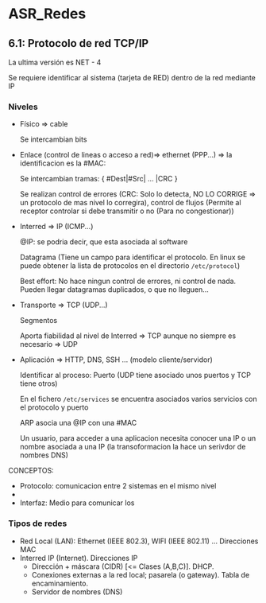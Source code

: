 # ASR_Redes



## 6.1: Protocolo de red TCP/IP
La ultima versión es NET - 4 

Se requiere identificar al sistema (tarjeta de RED) dentro de la red mediante IP 

### Niveles
 - Físico => cable
 
 	Se intercambian bits
 - Enlace (control de lineas o acceso a red)=> ethernet (PPP...) => la identificacion es la #MAC:
 
 	Se intercambian tramas: { #Dest|#Src| ... |CRC }
	
	Se realizan control de errores (CRC: Solo lo detecta, NO LO CORRIGE => un protocolo de mas nivel lo corregira), control de flujos (Permite al receptor controlar si debe transmitir o no (Para no congestionar))
	
 - Interred => IP (ICMP...)
 	
	@IP: se podria decir, que esta asociada al software
	
	Datagrama (Tiene un campo para identificar el protocolo. En linux se puede obtener la lista de protocolos en el directorio ```/etc/protocol```)
	
	Best effort: No hace ningun control de errores, ni control de nada. Pueden llegar datagramas duplicados, o que no lleguen...
 
 - Transporte => TCP (UDP...)
 
   Segmentos
  
   Aporta fiabilidad al nivel de Interred => TCP aunque no siempre es necesario => UDP
 
 
 - Aplicación => HTTP, DNS, SSH ... (modelo cliente/servidor)
 
   Identificar al proceso: Puerto (UDP tiene asociado unos puertos y TCP tiene otros)
   
   En el fichero ```/etc/services``` se encuentra asociados varios servicios con el protocolo y puerto 
   
   
   ARP asocia una @IP con una #MAC
   
   Un usuario, para acceder a una aplicacion necesita conocer una IP o un nombre asociada a una IP (la transoformacion la hace un serivdor de nombres DNS)
   
CONCEPTOS:
  - Protocolo: comunicacion entre 2 sistemas en el mismo nivel
  - 
  - Interfaz: Medio para comunicar los 
  
  
### Tipos de redes
  - Red Local (LAN): Ethernet (IEEE 802.3), WIFI (IEEE 802.11) ... Direcciones MAC
  - Interred IP (Internet). Direcciones IP
       - Dirección + máscara (CIDR) [<= Clases (A,B,C)]. DHCP.
       - Conexiones externas a la red local; pasarela (o gateway). Tabla de encaminamiento.
       - Servidor de nombres (DNS)


  
